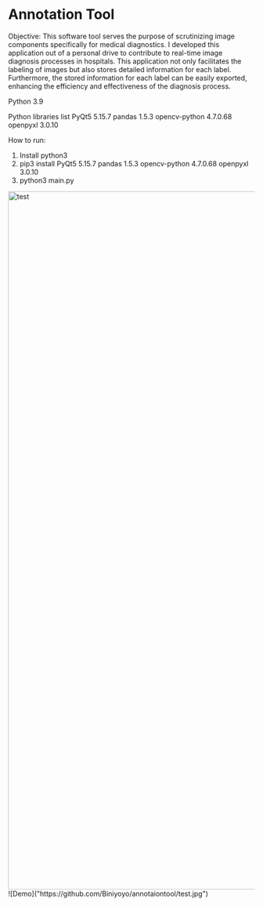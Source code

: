 # Annotation Tool

Objective: This software tool serves the purpose of scrutinizing image components specifically for medical diagnostics.
I developed this application out of a personal drive to contribute to real-time image diagnosis processes in hospitals. This application not only facilitates the labeling of images but also stores detailed information for each label. Furthermore, the stored information for each label can be easily exported, enhancing the efficiency and effectiveness of the diagnosis process.

 Python 3.9
 
﻿Python libraries list
  ﻿PyQt5 5.15.7
  ﻿pandas 1.5.3
  ﻿opencv-python 4.7.0.68 
  ﻿openpyxl 3.0.10

 How to run:
 1) Install python3
 2) pip3 install PyQt5 5.15.7 ﻿pandas 1.5.3 ﻿opencv-python 4.7.0.68 ﻿openpyxl 3.0.10
 3) python3 main.py
    
<img width="1424" alt="test" src="https://github.com/Biniyoyo/annotaiontool/test.jpg">
![Demo]("https://github.com/Biniyoyo/annotaiontool/test.jpg")

